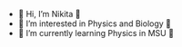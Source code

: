 - 👋 Hi, I’m Nikita 🍺
- 👀 I’m interested in Physics and Biology 🥳
- 🌱 I’m currently learning Physics in MSU 🤡
